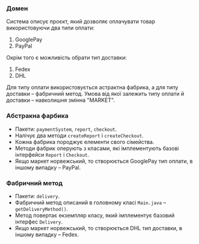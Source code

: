 ### Домен

Система описує проєкт, який дозволяє оплачувати товар використовуючи два типи оплати:
1. GooglePay
2. PayPal

Окрім того є можливість обрати тип доставки:
1. Fedex
2. DHL

Для типу оплати використовується астрактна фабрика, а для типу доставки – фабричний метод.
Умова від якої залежить типу оплати й доставки – навколишня змінна "MARKET".

### Абстракна фарбика

- Пакети: `paymentSystem`, `report`, `checkout`.
- Налічує два методи `createReport` i `createCheckout`.
- Кожна фабрика породжує елементи свого сімейства.
- Методи фабрик оперують з класами, які імплементують базові інтерфейси `Report` i `Checkout`.
- Якщо маркет норвежський, то створюється GooglePay тип оплати, в іншому випадку – PayPal.

### Фабричний метод

- Пакети: `delivery`.
- Фабричний метод описаний в головному класі `Main.java` – `getDeliveryMethod()`.
- Метод повертає екземпляр класу, який імплементує базовий інтерфес `Delivery`.
- Якщо маркет норвежський, то створюється DHL тип доставки, в іншому випадку – Fedex.